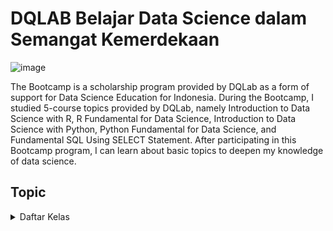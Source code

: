 # DQLAB Belajar Data Science dalam Semangat Kemerdekaan

![image](https://user-images.githubusercontent.com/74315432/181249275-361d2f7e-f82c-44e3-ba10-1f8f38f191c9.png)
<p>
The Bootcamp is a scholarship program provided by DQLab as a form of support for Data Science Education for Indonesia. During the Bootcamp, I studied 5-course topics provided by DQLab, namely Introduction to Data Science with R, R Fundamental for Data Science, Introduction to Data Science with Python, Python Fundamental for Data Science, and Fundamental SQL Using SELECT Statement. After participating in this Bootcamp program, I can learn about basic topics to deepen my knowledge of data science.
</p>

## Topic
<details><summary>Daftar Kelas</summary>

+ [[📂]()] [[🔍](https://academy.dqlab.id/main/package/practice/111/0?pf=0)] [[📃](https://academy.dqlab.id/Certificate_check_2/resultV2/DQLABBGINRVNAGAV)] Introduction to Data Science with R
+ [[📂]()] [[🔍](https://academy.dqlab.id/main/package/practice/1/0?pf=0)] [[📃](https://academy.dqlab.id/Certificate_check_2/resultV2/DQLABINTR1NFATMK)] R Fundamental for Data Science
+ [[📂]()] [[🔍](https://academy.dqlab.id/main/package/practice/162?pf=0)] [[📃](https://academy.dqlab.id/Certificate_check_2/resultV2/DQLABINTP1IOFMFQ)] Introduction to Data Science with Python
+ [[📂]()] [[🔍](https://academy.dqlab.id/main/package/practice/45?pf=0)] [[📃](https://academy.dqlab.id/Certificate_check_2/resultV2/DQLABINTP1WWLLQN)] Python Fundamental for Data Science
+ [[📂]()] [[🔍](https://academy.dqlab.id/main/package/practice/91?pf=0)] [[📃](https://academy.dqlab.id/Certificate_check_2/resultV2/DQLABSQLT1HNNGND)] Fundamental SQL Using SELECT Statement
</details>
